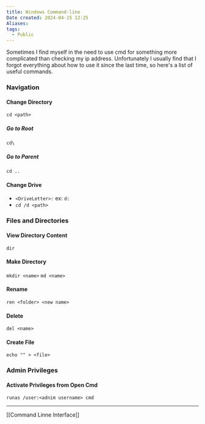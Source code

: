 ```yaml
---
title: Windows Command-line
Date created: 2024-04-15 12:25
Aliases:
tags: 
  - Public
---
```


Sometimes I find myself in the need to use cmd for something more complicated than checking my ip address. Unfortunately I usually find that I forgot everything about how to use it since the last time, so here's a list of useful commands.

### Navigation

#### Change Directory
`cd <path>`
##### Go to Root
`cd\`
##### Go to Parent
`cd ..`
#### Change Drive
- `<DriveLetter>:` ex: `d:`
- `cd /d <path>`

### Files and Directories
#### View Directory Content
`dir`
#### Make Directory
`mkdir <name>`
`md <name>`
#### Rename
`ren <folder> <new name>`
#### Delete
`del <name>`

#### Create File
`echo "" > <file>`

### Admin Privileges
#### Activate Privileges from Open Cmd
`runas /user:<adnim username> cmd`


---
[[Command Linne Interface]]